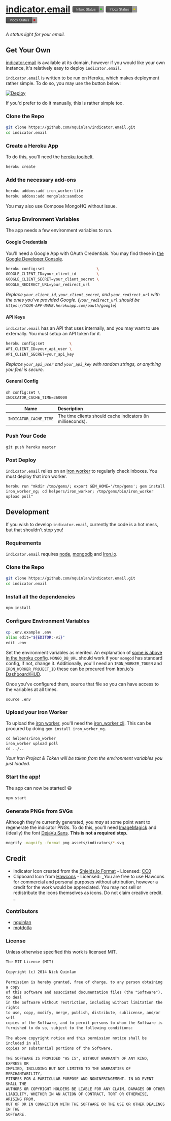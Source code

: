 # [indicator.email](http://indicator.email) <img alt="Inbox Status •" src="assets/indicators/good.png?raw=true" width="99" height="20" /> <img alt="Inbox Status •" src="assets/indicators/okay.png?raw=true" width="99" height="20" /> <img alt="Inbox Status •" src="assets/indicators/bad.png?raw=true" width="99" height="20" />

_A status light for your email._

## Get Your Own

[indicator.email](http://indicator.email) is available at its domain, however if you would like your own instance, it's relatively easy to deploy `indicator.email`.

`indicator.email` is written to be run on Heroku, which makes deployment rather simple. To do so, you may use the button below:

[![Deploy](https://www.herokucdn.com/deploy/button.png)](https://heroku.com/deploy?template=https://github.com/nquinlan/indicator.email/tree/master)

If you'd prefer to do it manually, this is rather simple too.

### Clone the Repo
```sh
git clone https://github.com/nquinlan/indicator.email.git
cd indicator.email
```

### Create a Heroku App
To do this, you'll need the [heroku toolbelt](https://toolbelt.heroku.com/).

```sh
heroku create
```

### Add the necessary add-ons

```sh
heroku addons:add iron_worker:lite
heroku addons:add mongolab:sandbox
```

You may also use Compose MongoHQ without issue.

### <a name="env-variables"></a> Setup Environment Variables
The app needs a few environment variables to run.

#### Google Credentials
You'll need a Google App with OAuth Credentials. You may find these in [the Google Developer Console](https://console.developers.google.com/).

```sh
heroku config:set                       \
GOOGLE_CLIENT_ID=your_client_id         \
GOOGLE_CLIENT_SECRET=your_client_secret \
GOOGLE_REDIRECT_URL=your_redirect_url
```

_Replace `your_client_id`, `your_client_secret`, and `your_redirect_url` with the ones you've provided Google. (`your_redirect_url` should be `https://YOUR-APP-NAME.herokuapp.com/oauth/google`)_

#### API Keys
`indicator.email` has an API that uses internally, and you may want to use externally. You must setup an API token for it.

```sh
heroku config:set           \
API_CLIENT_ID=your_api_user \
API_CLIENT_SECRET=your_api_key
```

_Replace `your_api_user` and `your_api_key` with random strings, or anything you feel is secure._

#### General Config

```
sh config:set \
INDICATOR_CACHE_TIME=360000
```

| Name | Description |
|:----:|:------------|
| `INDICATOR_CACHE_TIME` | The time clients should cache indicators (in milliseconds). |

### Push Your Code

```
git push heroku master
```

### Post Deploy
`indicator.email` relies on an [iron worker](http://www.iron.io/worker) to regularly check inboxes. You must deploy that iron worker. 
 
```
heroku run "mkdir /tmp/gems/; export GEM_HOME='/tmp/gems'; gem install iron_worker_ng; cd helpers/iron_worker; /tmp/gems/bin/iron_worker upload poll"
``` 


## Development

If you wish to develop `indicator.email`, currently the code is a hot mess, but that shouldn't stop you!

### Requirements
`indicator.email` requires [node](http://nodejs.org), [mongodb](http://mongodb.org) and [Iron.io](http://iron.io/).

### Clone the Repo
```sh
git clone https://github.com/nquinlan/indicator.email.git
cd indicator.email
```

### Install all the dependencies

```sh
npm install
```

### Configure Environment Variables

```sh
cp .env.example .env
alias edit="${EDITOR:-vi}"
edit .env
```

Set the environment variables as merited. An explanation of [some is above in the heroku config](#env-variables). `MONGO_DB_URL` should work if your `mongod` has standard config, if not, change it. Additionally, you'll need an `IRON_WORKER_TOKEN` and `IRON_WORKER_PROJECT_ID` these can be procured from [Iron.io's Dashboard/HUD](https://hud.iron.io/).

Once you've configured them, source that file so you can have access to the variables at all times.

```
source .env
```

### Upload your Iron Worker
To upload the  [iron worker](http://www.iron.io/worker), you'll need the [iron_worker cli](http://dev.iron.io/worker/reference/cli/). This can be procured by doing `gem install iron_worker_ng`.

```
cd helpers/iron_worker
iron_worker upload poll
cd ../..
```

_Your Iron Project & Token will be taken from the environment variables you just loaded._

### Start the app!
The app can now be started! :smiley:

```sh
npm start
```

### Generate PNGs from SVGs
Although they're currently generated, you _may_ at some point want to regenerate the indicator PNGs. To do this, you'll need [ImageMagick](http://www.imagemagick.org/) and (ideally) the font [DejaVu Sans](http://dejavu-fonts.org/wiki/Main_Page). **This is not a required step.**

```sh
mogrify -magnify -format png assets/indicators/*.svg
```


## Credit

- Indicator Icon created from the [Shields.io Format](https://github.com/badges/shields) - Licensed: [CC0](http://creativecommons.org/publicdomain/zero/1.0/deed.en)
- Clipboard Icon from [Hawcons](http://hawcons.com/) - Licensed: _You are free to use Hawcons for commercial and personal purposes without attribution, however a credit for the work would be appreciated. You may not sell or redistribute the icons themselves as icons. Do not claim creative credit. _

### Contributors

- [nquinlan](https://github.com/nquinlan)
- [motdotla](https://github.com/motdotla)

### License
Unless otherwise specified this work is licensed MIT.

```
The MIT License (MIT)

Copyright (c) 2014 Nick Quinlan

Permission is hereby granted, free of charge, to any person obtaining a copy
of this software and associated documentation files (the "Software"), to deal
in the Software without restriction, including without limitation the rights
to use, copy, modify, merge, publish, distribute, sublicense, and/or sell
copies of the Software, and to permit persons to whom the Software is
furnished to do so, subject to the following conditions:

The above copyright notice and this permission notice shall be included in all
copies or substantial portions of the Software.

THE SOFTWARE IS PROVIDED "AS IS", WITHOUT WARRANTY OF ANY KIND, EXPRESS OR
IMPLIED, INCLUDING BUT NOT LIMITED TO THE WARRANTIES OF MERCHANTABILITY,
FITNESS FOR A PARTICULAR PURPOSE AND NONINFRINGEMENT. IN NO EVENT SHALL THE
AUTHORS OR COPYRIGHT HOLDERS BE LIABLE FOR ANY CLAIM, DAMAGES OR OTHER
LIABILITY, WHETHER IN AN ACTION OF CONTRACT, TORT OR OTHERWISE, ARISING FROM,
OUT OF OR IN CONNECTION WITH THE SOFTWARE OR THE USE OR OTHER DEALINGS IN THE
SOFTWARE.
```